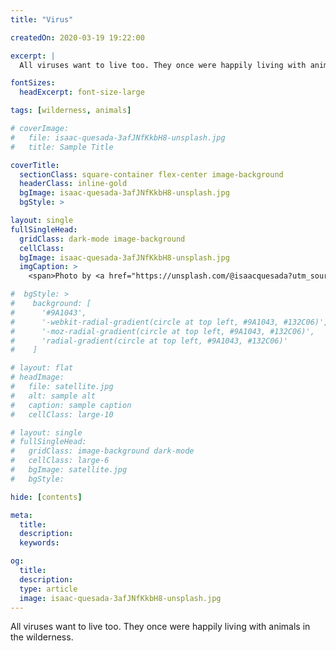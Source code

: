 ```yaml
---
title: "Virus"

createdOn: 2020-03-19 19:22:00

excerpt: |
  All viruses want to live too. They once were happily living with animals in the wilderness.

fontSizes:
  headExcerpt: font-size-large

tags: [wilderness, animals]

# coverImage:
#   file: isaac-quesada-3afJNfKkbH8-unsplash.jpg
#   title: Sample Title

coverTitle:
  sectionClass: square-container flex-center image-background
  headerClass: inline-gold
  bgImage: isaac-quesada-3afJNfKkbH8-unsplash.jpg
  bgStyle: >

layout: single
fullSingleHead:
  gridClass: dark-mode image-background
  cellClass:
  bgImage: isaac-quesada-3afJNfKkbH8-unsplash.jpg
  imgCaption: >
    <span>Photo by <a href="https://unsplash.com/@isaacquesada?utm_source=unsplash&amp;utm_medium=referral&amp;utm_content=creditCopyText">Isaac Quesada</a> on <a href="https://unsplash.com/s/photos/jungle?utm_source=unsplash&amp;utm_medium=referral&amp;utm_content=creditCopyText">Unsplash</a></span>

#  bgStyle: >
#    background: [
#      '#9A1043',
#      '-webkit-radial-gradient(circle at top left, #9A1043, #132C06)',
#      '-moz-radial-gradient(circle at top left, #9A1043, #132C06)',
#      'radial-gradient(circle at top left, #9A1043, #132C06)'
#    ]

# layout: flat
# headImage:
#   file: satellite.jpg
#   alt: sample alt
#   caption: sample caption
#   cellClass: large-10

# layout: single
# fullSingleHead:
#   gridClass: image-background dark-mode
#   cellClass: large-6
#   bgImage: satellite.jpg
#   bgStyle:

hide: [contents]

meta:
  title:
  description:
  keywords:

og:
  title:
  description:
  type: article
  image: isaac-quesada-3afJNfKkbH8-unsplash.jpg
---
```


All viruses want to live too. They once were happily living with animals in the wilderness.
